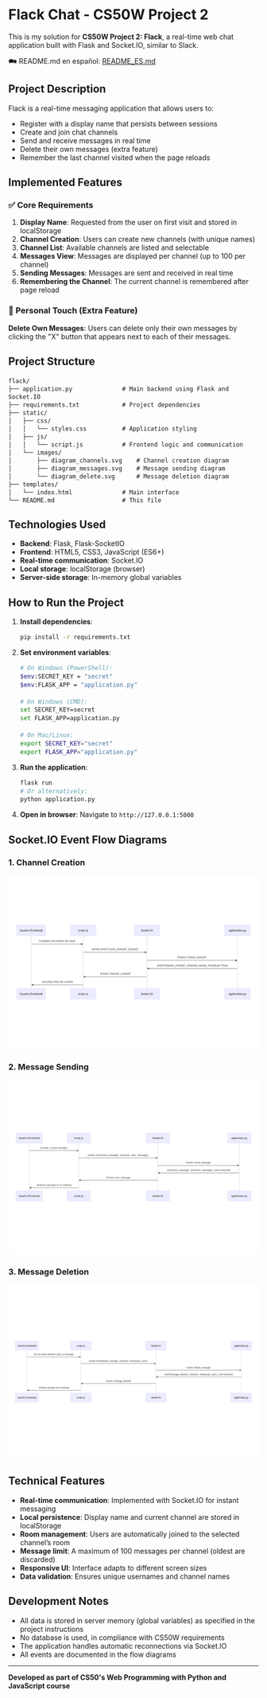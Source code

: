 # Flack Chat - CS50W Project 2

This is my solution for **CS50W Project 2: Flack**, a real-time web chat application built with Flask and Socket.IO, similar to Slack.

🗪 README.md en español: [README_ES.md](README_ES.md)

## Project Description

Flack is a real-time messaging application that allows users to:

* Register with a display name that persists between sessions
* Create and join chat channels
* Send and receive messages in real time
* Delete their own messages (extra feature)
* Remember the last channel visited when the page reloads

## Implemented Features

### ✅ Core Requirements

1. **Display Name**: Requested from the user on first visit and stored in localStorage
2. **Channel Creation**: Users can create new channels (with unique names)
3. **Channel List**: Available channels are listed and selectable
4. **Messages View**: Messages are displayed per channel (up to 100 per channel)
5. **Sending Messages**: Messages are sent and received in real time
6. **Remembering the Channel**: The current channel is remembered after page reload

### 🎯 Personal Touch (Extra Feature)

**Delete Own Messages**: Users can delete only their own messages by clicking the "X" button that appears next to each of their messages.

## Project Structure

```
flack/
├── application.py              # Main backend using Flask and Socket.IO
├── requirements.txt            # Project dependencies
├── static/
│   ├── css/
│   │   └── styles.css          # Application styling
│   ├── js/
│   │   └── script.js           # Frontend logic and communication
│   └── images/
│       ├── diagram_channels.svg    # Channel creation diagram
│       ├── diagram_messages.svg    # Message sending diagram
│       └── diagram_delete.svg      # Message deletion diagram
├── templates/
│   └── index.html              # Main interface
└── README.md                   # This file
```

## Technologies Used

* **Backend**: Flask, Flask-SocketIO
* **Frontend**: HTML5, CSS3, JavaScript (ES6+)
* **Real-time communication**: Socket.IO
* **Local storage**: localStorage (browser)
* **Server-side storage**: In-memory global variables

## How to Run the Project

1. **Install dependencies**:

   ```bash
   pip install -r requirements.txt
   ```

2. **Set environment variables**:

   ```bash
   # On Windows (PowerShell):
   $env:SECRET_KEY = "secret"
   $env:FLASK_APP = "application.py"

   # On Windows (CMD):
   set SECRET_KEY=secret
   set FLASK_APP=application.py

   # On Mac/Linux:
   export SECRET_KEY="secret"
   export FLASK_APP="application.py"
   ```

3. **Run the application**:

   ```bash
   flask run
   # Or alternatively:
   python application.py
   ```

4. **Open in browser**:
   Navigate to `http://127.0.0.1:5000`

## Socket.IO Event Flow Diagrams

### 1. Channel Creation

![Channel Creation Diagram](static/images/diagram_channel.png)

### 2. Message Sending

![Message Sending Diagram](static/images/diagram_message.png)

### 3. Message Deletion

![Message Deletion Diagram](static/images/diagram_delete.png)

## Technical Features

* **Real-time communication**: Implemented with Socket.IO for instant messaging
* **Local persistence**: Display name and current channel are stored in localStorage
* **Room management**: Users are automatically joined to the selected channel’s room
* **Message limit**: A maximum of 100 messages per channel (oldest are discarded)
* **Responsive UI**: Interface adapts to different screen sizes
* **Data validation**: Ensures unique usernames and channel names

## Development Notes

* All data is stored in server memory (global variables) as specified in the project instructions
* No database is used, in compliance with CS50W requirements
* The application handles automatic reconnections via Socket.IO
* All events are documented in the flow diagrams

---

**Developed as part of CS50's Web Programming with Python and JavaScript course**

